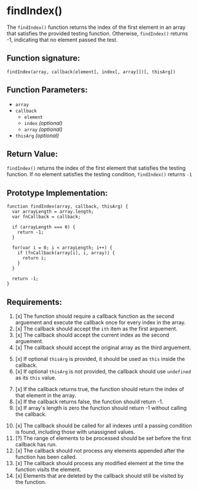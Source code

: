 # findIndex()
The `findIndex()` function returns the index of the first element in an array that satisfies the provided testing function. Otherwise, `findIndex()` returns -1, indicating that no element passed the test.

## Function signature:
    findIndex(array, callback(element[, index[, array]])[, thisArg])

## Function Parameters:
- `array`
- `callback`
  - `element`
  - `index` _(optional)_
  - `array` _(optional)_  
- `thisArg` _(optional)_

## Return Value:
`findIndex()` returns the index of the first element that satisfies the testing function. If no element satisfies the testing condition, `findIndex()` returns `-1`

## Prototype Implementation:
    
    function findIndex(array, callback, thisArg) {
      var arrayLength = array.length;
      var fnCallback = callback;

      if (arrayLength === 0) {
        return -1;
      }

      for(var i = 0; i < arrayLength; i++) {
        if (fnCallback(array[i], i, array)) {
          return i;
        }
      }
      
      return -1;
    }

## Requirements:
<!-- Callback Parameters -->
1. [x] The function should require a callback function as the second arguement and execute the callback once for every index in the array.
2. [x] The callback should accept the `ith` item as the first arguement.
3. [x] The callback should accept the current index as the second arguement.
4. [x] The callback should accept the original array as the third arguement.
<!-- Function Parameters -->
5. [x] If optional `thisArg` is provided, it should be used as `this` inside the callback.
6. [x] If optional `thisArg` is not provided, the callback should use `undefined` as its `this` value.

<!-- Functionality --> 
7. [x] If the callback returns true, the function should return the index of that element in the array.
8. [x] If the callback returns false, the function should return -1.
9. [x] If array's length is zero the function should return -1 without calling the callback.
<!-- Edge cases -->
10. [x] The callback should be called for all indexes until a passing condition is found, including those with unassigned values.
11. [?] The range of elements to be processed should be set before the first callback has run.
12. [x] The callback should not process any elements appended after the function has been called.
12. [x] The callback should process any modified element at the time the function visits the element.
13. [x] Elements that are deleted by the callback should still be visited by the function.





